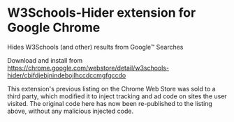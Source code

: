 # W3Schools-Hider extension for Google Chrome
Hides W3Schools (and other) results from Google™ Searches

Download and install from https://chrome.google.com/webstore/detail/w3schools-hider/cbifdjebjnindebojlhccdccmgfgccdo

This extension's previous listing on the Chrome Web Store was sold to a third party, which modified it to inject tracking and ad code on sites the user visited. The original code here has now been re-published to the listing above, without any malicious injected code.